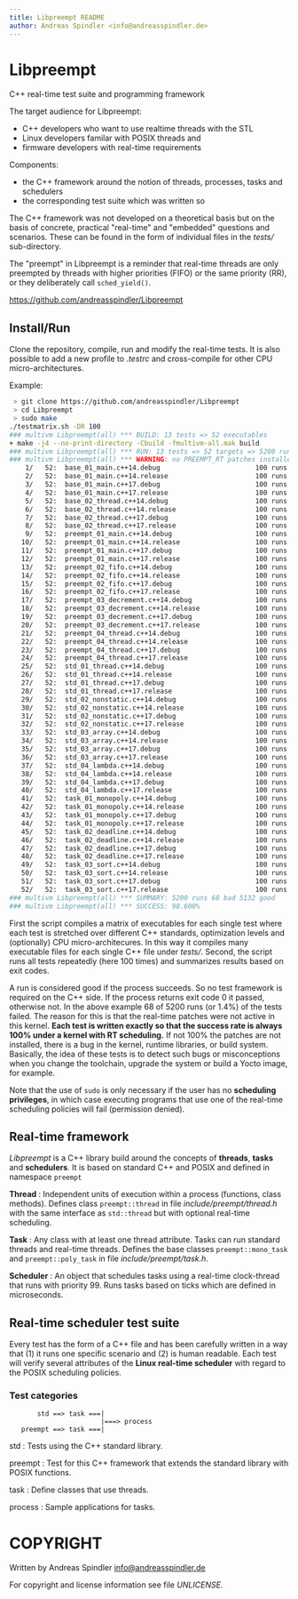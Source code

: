 ```yaml
---
title: Libpreempt README
author: Andreas Spindler <info@andreasspindler.de>
---
```


Libpreempt
==========
C++ real-time test suite and programming framework

The target audience for Libpreempt:

- C++ developers who want to use realtime threads with the STL
- Linux developers familar with POSIX threads and
- firmware developers with real-time requirements

Components:

- the C++ framework around the notion of threads, processes, tasks and schedulers
- the corresponding test suite which was written so

The C++ framework was not developed on a theoretical basis but on the basis of
concrete, practical "real-time" and "embedded" questions and scenarios. These
can be found in the form of individual files in the *tests/* sub-directory.

The "preempt" in Libpreempt is a reminder that real-time threads are only
preempted by threads with higher priorities (FIFO) or the same priority (RR), or
they deliberately call `sched_yield()`.

https://github.com/andreasspindler/Libpreempt

Install/Run
-----------

Clone the repository, compile, run and modify the real-time tests. It is also
possible to add a new profile to *.testrc* and cross-compile for other CPU
micro-architectures.

Example:

```sh
 > git clone https://github.com/andreasspindler/Libpreempt
 > cd Libpreempt
 > sudo make
./testmatrix.sh -DR 100
### multivm Libpreempt(all) *** BUILD: 13 tests => 52 executables
+ make -j4 --no-print-directory -Cbuild -fmultivm-all.mak build
### multivm Libpreempt(all) *** RUN: 13 tests => 52 targets => 5200 runs
### multivm Libpreempt(all) *** WARNING: no PREEMPT_RT patches installed in kernel 
    1/   52:  base_01_main.c++14.debug                        100 runs          0 bad        100 good
    2/   52:  base_01_main.c++14.release                      100 runs          0 bad        100 good
    3/   52:  base_01_main.c++17.debug                        100 runs          0 bad        100 good
    4/   52:  base_01_main.c++17.release                      100 runs          0 bad        100 good
    5/   52:  base_02_thread.c++14.debug                      100 runs          0 bad        100 good
    6/   52:  base_02_thread.c++14.release                    100 runs          0 bad        100 good
    7/   52:  base_02_thread.c++17.debug                      100 runs          0 bad        100 good
    8/   52:  base_02_thread.c++17.release                    100 runs          0 bad        100 good
    9/   52:  preempt_01_main.c++14.debug                     100 runs          0 bad        100 good
   10/   52:  preempt_01_main.c++14.release                   100 runs          0 bad        100 good
   11/   52:  preempt_01_main.c++17.debug                     100 runs          0 bad        100 good
   12/   52:  preempt_01_main.c++17.release                   100 runs          0 bad        100 good
   13/   52:  preempt_02_fifo.c++14.debug                     100 runs          2 bad         98 good
   14/   52:  preempt_02_fifo.c++14.release                   100 runs          0 bad        100 good
   15/   52:  preempt_02_fifo.c++17.debug                     100 runs          1 bad         99 good
   16/   52:  preempt_02_fifo.c++17.release                   100 runs          0 bad        100 good
   17/   52:  preempt_03_decrement.c++14.debug                100 runs          9 bad         91 good
   18/   52:  preempt_03_decrement.c++14.release              100 runs         14 bad         86 good
   19/   52:  preempt_03_decrement.c++17.debug                100 runs         23 bad         77 good
   20/   52:  preempt_03_decrement.c++17.release              100 runs         19 bad         81 good
   21/   52:  preempt_04_thread.c++14.debug                   100 runs          0 bad        100 good
   22/   52:  preempt_04_thread.c++14.release                 100 runs          0 bad        100 good
   23/   52:  preempt_04_thread.c++17.debug                   100 runs          0 bad        100 good
   24/   52:  preempt_04_thread.c++17.release                 100 runs          0 bad        100 good
   25/   52:  std_01_thread.c++14.debug                       100 runs          0 bad        100 good
   26/   52:  std_01_thread.c++14.release                     100 runs          0 bad        100 good
   27/   52:  std_01_thread.c++17.debug                       100 runs          0 bad        100 good
   28/   52:  std_01_thread.c++17.release                     100 runs          0 bad        100 good
   29/   52:  std_02_nonstatic.c++14.debug                    100 runs          0 bad        100 good
   30/   52:  std_02_nonstatic.c++14.release                  100 runs          0 bad        100 good
   31/   52:  std_02_nonstatic.c++17.debug                    100 runs          0 bad        100 good
   32/   52:  std_02_nonstatic.c++17.release                  100 runs          0 bad        100 good
   33/   52:  std_03_array.c++14.debug                        100 runs          0 bad        100 good
   34/   52:  std_03_array.c++14.release                      100 runs          0 bad        100 good
   35/   52:  std_03_array.c++17.debug                        100 runs          0 bad        100 good
   36/   52:  std_03_array.c++17.release                      100 runs          0 bad        100 good
   37/   52:  std_04_lambda.c++14.debug                       100 runs          0 bad        100 good
   38/   52:  std_04_lambda.c++14.release                     100 runs          0 bad        100 good
   39/   52:  std_04_lambda.c++17.debug                       100 runs          0 bad        100 good
   40/   52:  std_04_lambda.c++17.release                     100 runs          0 bad        100 good
   41/   52:  task_01_monopoly.c++14.debug                    100 runs          0 bad        100 good
   42/   52:  task_01_monopoly.c++14.release                  100 runs          0 bad        100 good
   43/   52:  task_01_monopoly.c++17.debug                    100 runs          0 bad        100 good
   44/   52:  task_01_monopoly.c++17.release                  100 runs          0 bad        100 good
   45/   52:  task_02_deadline.c++14.debug                    100 runs          0 bad        100 good
   46/   52:  task_02_deadline.c++14.release                  100 runs          0 bad        100 good
   47/   52:  task_02_deadline.c++17.debug                    100 runs          0 bad        100 good
   48/   52:  task_02_deadline.c++17.release                  100 runs          0 bad        100 good
   49/   52:  task_03_sort.c++14.debug                        100 runs          0 bad        100 good
   50/   52:  task_03_sort.c++14.release                      100 runs          0 bad        100 good
   51/   52:  task_03_sort.c++17.debug                        100 runs          0 bad        100 good
   52/   52:  task_03_sort.c++17.release                      100 runs          0 bad        100 good
### multivm Libpreempt(all) *** SUMMARY: 5200 runs 68 bad 5132 good
### multivm Libpreempt(all) *** SUCCESS: 98.600%
```

First the script compiles a matrix of executables for each single test where
each test is stretched over different C++ standards, optimization levels and
(optionally) CPU micro-architecures. In this way it compiles many executable
files for each single C++ file under *tests/*. Second, the script runs all tests
repeatedly (here 100 times) and summarizes results based on exit codes.

A run is considered good if the process succeeds. So no test framework is
required on the C++ side. If the process returns exit code 0 it passed,
otherwise not. In the above example 68 of 5200 runs (or 1.4%) of the tests
failed. The reason for this is that the real-time patches were not active in
this kernel. **Each test is written exactly so that the success rate is always
100% under a kernel with RT scheduling.** If not 100% the patches are not
installed, there is a bug in the kernel, runtime libraries, or build system.
Basically, the idea of these tests is to detect such bugs or misconceptions when
you change the toolchain, upgrade the system or build a Yocto image, for
example.

Note that the use of `sudo` is only necessary if the user has no **scheduling
privileges**, in which case executing programs that use one of the real-time
scheduling policies will fail (permission denied).

Real-time framework
-------------------

*Libpreempt* is a C++ library build around the concepts of **threads**,
**tasks** and **schedulers**. It is based on standard C++ and POSIX and defined
in namespace `preempt`

**Thread**
: Independent units of execution within a process (functions, class methods).
  Defines class `preempt::thread` in file *include/preempt/thread.h* with the
  same interface as `std::thread` but with optional real-time scheduling.

**Task**
: Any class with at least one thread attribute. Tasks can run standard threads
  and real-time threads. Defines the base classes `preempt::mono_task` and
  `preempt::poly_task` in file *include/preempt/task.h*.

**Scheduler**
: An object that schedules tasks using a real-time clock-thread that runs with
  priority 99. Runs tasks based on ticks which are defined in microseconds.

Real-time scheduler test suite
------------------------------

Every test has the form of a C++ file and has been carefully written in a way
that (1) it runs one specific scenario and (2) is human readable. Each test will
verify several attributes of the **Linux real-time scheduler** with regard to
the POSIX scheduling policies.

### Test categories

```
       std ==> task ===|
                       |===> process
   preempt ==> task ===|
```

std
: Tests using the C++ standard library.

preempt
: Test for this C++ framework that extends the standard library with POSIX
  functions.

task
: Define classes that use threads.

process
: Sample applications for tasks.


COPYRIGHT
=========

Written by Andreas Spindler <info@andreasspindler.de>

For copyright and license information see file *UNLICENSE*.

<!--
Local Variables:
fill-column: 80
indent-tabs-mode: nil
markdown-enable-math: t
End:
-->
